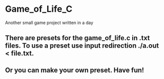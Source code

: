 # Game_of_Life_C
Another small game project written in a day

## There are presets for the game_of_life.c in .txt files. To use a preset use input redirection ./a.out < file.txt. 
## Or you can make your own preset. Have fun!
